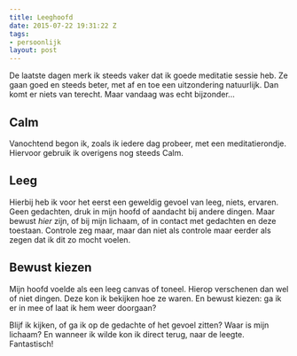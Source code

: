 ```yaml
---
title: Leeghoofd
date: 2015-07-22 19:31:22 Z
tags:
- persoonlijk
layout: post
---
```


De laatste dagen merk ik steeds vaker dat ik goede meditatie sessie heb. Ze gaan goed en steeds beter, met af en toe een uitzondering natuurlijk. Dan komt er niets van terecht. Maar vandaag was echt bijzonder... 

## Calm
Vanochtend begon ik, zoals ik iedere dag probeer, met een meditatierondje. Hiervoor gebruik ik overigens nog steeds Calm.

## Leeg
Hierbij heb ik voor het eerst een geweldig gevoel van leeg, niets, ervaren. Geen gedachten, druk in mijn hoofd of aandacht bij andere dingen. Maar bewust _hier_ zijn, of bij mijn lichaam, of in contact met gedachten en deze toestaan. Controle zeg maar, maar dan niet als controle maar eerder als zegen dat ik dit zo mocht voelen. 

## Bewust kiezen
Mijn hoofd voelde als een leeg canvas of toneel. Hierop verschenen dan wel of niet dingen. Deze kon ik bekijken hoe ze waren. En bewust kiezen: ga ik er in mee of laat ik hem weer doorgaan?

Blijf ik kijken, of ga ik op de gedachte of het gevoel zitten? Waar is mijn lichaam? En wanneer ik wilde kon ik direct terug, naar de leegte. Fantastisch!